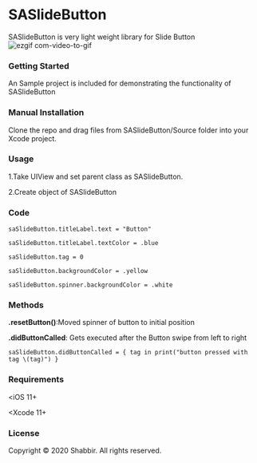 # SASlideButton
SASlideButton is very light weight library for Slide Button
![ezgif com-video-to-gif](https://user-images.githubusercontent.com/26703994/85229181-10083c00-b406-11ea-9a7b-2b66f7e69bb2.gif)

### **Getting Started**

An Sample project is included for demonstrating the functionality of SASlideButton

### **Manual Installation**
Clone the repo and drag files from SASlideButton/Source folder into your Xcode project.

### **Usage**
1.Take UIView and set parent class as SASlideButton.

2.Create object of SASlideButton

### **Code**
`saSlideButton.titleLabel.text = "Button"`

`saSlideButton.titleLabel.textColor = .blue`

`saSlideButton.tag = 0`

`saSlideButton.backgroundColor = .yellow`

`saSlideButton.spinner.backgroundColor = .white`

### **Methods**
**.resetButton()**:Moved spinner of button to initial position

**.didButtonCalled**: Gets executed after the Button swipe from left to right

 `saSlideButton.didButtonCalled = { tag in
            print("button pressed with tag \(tag)")
             }`
### **Requirements**
<iOS 11+

<Xcode 11+

### **License**

Copyright © 2020 Shabbir. All rights reserved.

